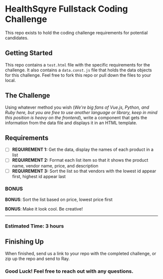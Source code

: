# HealthSqyre Fullstack Coding Challenge
This repo exists to hold the coding challenge requirements for potential candidates.

## Getting Started
This repo contains a `test.html` file with the specific requirements for the challenge.
It also contains a `data.const.js` file that holds the data objects for this challenge.
Feel free to fork this repo or pull down the files to your local. 

## The Challenge
Using whatever method you wish (_We're big fans of Vue.js, Python, and Ruby here, but you are free to use another language or library, keep in mind this position is heavy on the frontend_), write a component that gets the information from the data file and displays it in an HTML template.

## Requirements
- [ ] **REQUIREMENT 1:** Get the data, display the names of each product in a list
- [ ] **REQUIREMENT 2:** Format each list item so that it shows the product name, vendor name, price, and description
- [ ] **REQUIREMENT 3:** Sort the list so that vendors with the lowest id appear first, highest id appear last

### BONUS
**BONUS**: Sort the list based on price, lowest price first

**BONUS**: Make it look cool. Be creative!

---

### Estimated Time: 3 hours

## Finishing Up
When finished, send us a link to your repo with the completed challenge, or zip up the repo and send to Ray.

### Good Luck! Feel free to reach out with any questions.
